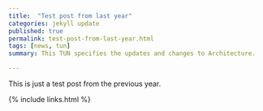 ```yaml
---
title:  "Test post from last year"
categories: jekyll update
published: true
permalink: test-post-from-last-year.html
tags: [news, tun]
summary: This TUN specifies the updates and changes to Architecture.

---
```


This is just a test post from the previous year.

{% include links.html %}
